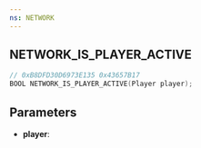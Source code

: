 ```yaml
---
ns: NETWORK
---
```

## NETWORK_IS_PLAYER_ACTIVE

```c
// 0xB8DFD30D6973E135 0x43657B17
BOOL NETWORK_IS_PLAYER_ACTIVE(Player player);
```

## Parameters
* **player**:
